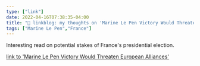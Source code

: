 ```yaml
---
type: ["link"]
date: 2022-04-16T07:38:35-04:00
title: "🔗 linkblog: my thoughts on 'Marine Le Pen Victory Would Threaten European Alliances'"
tags: ["Marine Le Pen","France"]
---
```

Interesting read on potential stakes of France's presidential election.
 
[link to 'Marine Le Pen Victory Would Threaten European Alliances'](https://theintercept.com/2022/04/16/france-election-marine-le-pen-europe/)
